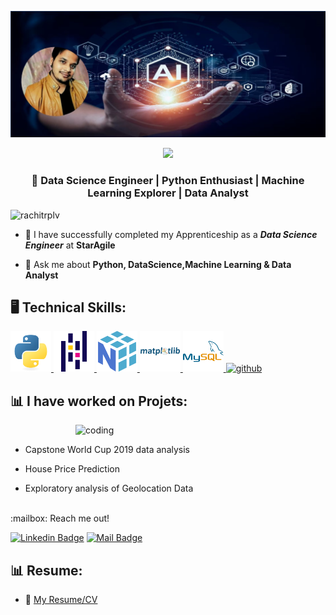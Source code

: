 ![logo](https://github.com/RACHITRPLV/RACHITCHAUDHARY/blob/main/banner.jpg)
<p align="center">
<!--   <a href="https://github.com/DenverCoder1/readme-typing-svg"> -->
    <img src="https://readme-typing-svg.herokuapp.com?color=E22FE4&width=380&height=28&lines=Hi👋+I'm+Rachit+Chaudhary..;Data+Science+Engineer;Python+Enthusiast;Machine+Learning+Explorer;Learning+In+Public..;Nice+To+Meet+You+....&center=true"></a></p>
    <h3 align="center">🌱 Data Science Engineer | Python Enthusiast | Machine Learning Explorer | Data Analyst</h3>

<p align="left"> <img src="https://komarev.com/ghpvc/?username=rachitrplv&label=Profile%20views&color=0e75b6&style=flat" alt="rachitrplv" /> </p>
 
- 🔭 I have successfully completed my Apprenticeship as a ***Data Science Engineer*** at **StarAgile**

- 💬 Ask me about **Python,  DataScience,Machine Learning & Data Analyst**

  
## 🖥️ Technical Skills: 
<p align="left">  
    <a href="https://www.w3schools.com/html/" target="_blank" rel="noreferrer">
    <img src="https://raw.githubusercontent.com/devicons/devicon/refs/heads/master/icons/python/python-original.svg" alt="python" width="65" height="65"/>
  </a>
  <a href="https://www.java.com" target="_blank" rel="noreferrer">
    <img src="https://raw.githubusercontent.com/devicons/devicon/refs/heads/master/icons/pandas/pandas-original.svg" alt="panda" width="65" height="65"/>
  </a>
  <a href="https://www.java.com" target="_blank" rel="noreferrer">
    <img src="https://raw.githubusercontent.com/devicons/devicon/refs/heads/master/icons/numpy/numpy-original.svg" alt="numpy" width="65" height="65"/>
  </a>
  <a href="https://git-scm.com/" target="_blank" rel="noreferrer">
    <img src="https://github.com/devicons/devicon/blob/master/icons/matplotlib/matplotlib-original-wordmark.svg" alt="git" width="65" height="65"/>
  </a> 
  <a href="https://www.java.com" target="_blank" rel="noreferrer">
    <img src="https://raw.githubusercontent.com/devicons/devicon/master/icons/mysql/mysql-original-wordmark.svg" alt="mysql" width="65" height="65"/> 
   </a>
  <a href="https://www.github.com" target="_blank" rel="noreferrer">
    <img src="https://www.vectorlogo.zone/logos/github/github-icon.svg" alt="github" width="80" height="80"/>
  </a>
  </p>

## 📊 I have worked on Projets:
<img align="right" alt="coding" width="400" src="https://user-images.githubusercontent.com/55389276/140866485-8fb1c876-9a8f-4d6a-98dc-08c4981eaf70.gif">
<br/>

- Capstone World Cup 2019 data analysis

- House Price Prediction  

- Exploratory analysis of Geolocation Data  

<br/>
:mailbox: Reach me out!    

[![Linkedin Badge](https://img.shields.io/badge/-Rachit_Chaudhary-0e76a8?style=flat&labelColor=0e76a8&logo=linkedin&logoColor=white)](https://www.linkedin.com/in/rachit-chaudhary-970044299) 
[![Mail Badge](https://img.shields.io/badge/-Rachit_Chaudhary-c0392b?style=flat&labelColor=c0392b&logo=gmail&logoColor=white)](mailto:Rachit.chaudhary1616@gmail.com)

## 📊 Resume:
- :paperclip: [My Resume/CV](https://drive.google.com/file/d/1_ZoaDUBYSePLAzSS6RvY1Ufym7mc_mgL/view?usp=sharing)






